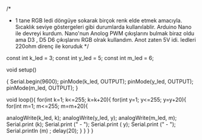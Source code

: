 /*
* 1 tane RGB ledi döngüye sokarak birçok renk elde etmek amacıyla. Sıcaklık seviye göstergeleri gibi durumlarda kullanılablir. 
Arduino Nano ile devreyi kurdum. Nano'nun Anolog PWM çıkışlarını bulmak biraz oldu ama D3 , D5  D6 çıkışlarını RGB olrak kullandım. Anot zaten 5V idi. ledleri 220ohm direnç ile koruduk
*/

const int k_led = 3;
const int y_led = 5;
const int m_led = 6;

void setup()

{
  Serial.begin(9600); 
  pinMode(k_led, OUTPUT);
  pinMode(y_led, OUTPUT);
  pinMode(m_led, OUTPUT);
}

void loop(){
for(int k=1; k<=255; k=k+20){
  for(int y=1; y<=255; y=y+20){
    for(int m=1; m<=255; m=m+20){

  analogWrite(k_led, k); 
  analogWrite(y_led, y);
  analogWrite(m_led, m);
  Serial.print (k);   Serial.print (" - ");
  Serial.print ( y);    Serial.print (" - ");
  Serial.println (m) ;
    delay(20);
      }
    }
  }
}
